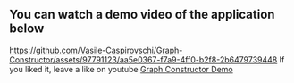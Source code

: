 ## You can watch a demo video of the application below
https://github.com/Vasile-Caspirovschi/Graph-Constructor/assets/97791123/aa5e0367-f7a9-4ff0-b2f8-2b6479739448
If you liked it, leave a like on youtube  <a href="https://www.youtube.com/watch?v=3j7mHV5-IjU" target="_blank"> Graph Constructor Demo </a>



